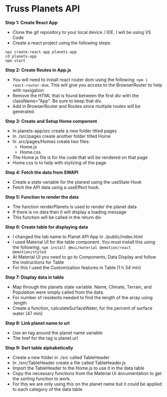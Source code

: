 # Truss Planets API

**Step 1: Create React App**
- Clone the git repository to your local device / IDE. I will be using VS Code
- Create a react project using the following steps:
```
npx create-react-app planets-app
cd planets-app
npm start
```

**Step 2: Create Routes in App.js**
- You will need to install react router dom using the following: `npm i react-router-dom`. This will give you access to the BrowserRouter to help with navigation
- Remove the HTML that is found between the first div with the className="App". Be sure to keep that div. 
- Add in BrowserRouter and Routes since multiple routes will be generated.

**Step 3: Create and Setup Home component**
- In planets-app/src create a new folder titled pages
- In ./src/pages create another folder titled Home
- In .src/pages/Homes create two files: 
    - Home.js
    - Home.css
- The Home.js file is for the code that will be rendered on that page
- Home.css is to help with stylizing of the page


**Step 4: Fetch the data from SWAPI**
- Create a state variable for the planest using the useState Hook
- Fetch the API data using a useEffect hook.

**Step 5: Function to render the data**
- The function renderPlanets is used to render the planet data
- If there is no data then it will display a loading message
- This function will be called in the return div

**Step 6: Create table for displaying data**
- I changed the tab name to Planet API App in ./public/index.html
- I used Material UI for the table component. You must install this using the following: `npm install @mui/material @emotion/react @emotion/styled`
- At Material UI you need to go to Components, Data Display and follow the instructions for Table
- For this I used the Customization features in Table (1 h 34 min)

**Step 7: Display data in table**
- Map through the planets state variable. Name, Climate, Terrain, and Population were simply called from the data.
- For number of residents needed to find the length of the array using .length
- Create a function, calculateSurfaceWater, for the percent of surface water (47 min)

**Step 8: Link planet name to url**
- Use an <a> tag around the planet name variable
- The href for the <a> tag is planet.url

**Step 9: Sort table alphabetically**
- Create a new folder in ./src called TableHeader
- In ./src/TableHeader create a file called TableHeader.js
- Import the TableHeader to the Home.js to use it in the data table
- Copy the necessary functions from the Material UI documentation to get the sorting function to work.
- For this we are only using this on the planet name but it could be applied to each category of the data table
